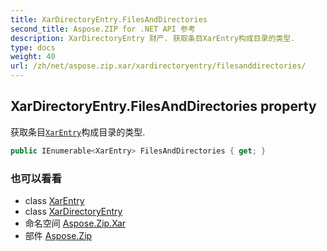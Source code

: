 ```yaml
---
title: XarDirectoryEntry.FilesAndDirectories
second_title: Aspose.ZIP for .NET API 参考
description: XarDirectoryEntry 财产. 获取条目XarEntry构成目录的类型.
type: docs
weight: 40
url: /zh/net/aspose.zip.xar/xardirectoryentry/filesanddirectories/
---
```

## XarDirectoryEntry.FilesAndDirectories property

获取条目[`XarEntry`](../../xarentry/)构成目录的类型.

```csharp
public IEnumerable<XarEntry> FilesAndDirectories { get; }
```

### 也可以看看

* class [XarEntry](../../xarentry/)
* class [XarDirectoryEntry](../)
* 命名空间 [Aspose.Zip.Xar](../../xardirectoryentry/)
* 部件 [Aspose.Zip](../../../)


